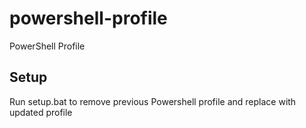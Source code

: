 # powershell-profile
PowerShell Profile

## Setup
Run setup.bat to remove previous Powershell profile and replace with updated profile